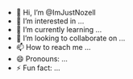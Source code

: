 - 👋 Hi, I’m @ImJustNozell
- 👀 I’m interested in ...
- 🌱 I’m currently learning ...
- 💞️ I’m looking to collaborate on ...
- 📫 How to reach me ...
- 😄 Pronouns: ...
- ⚡ Fun fact: ...

<!---
ImJustNozell/ImJustNozell is a ✨ special ✨ repository because its `README.md` (this file) appears on your GitHub profile.
You can click the Preview link to take a look at your changes.
--->

